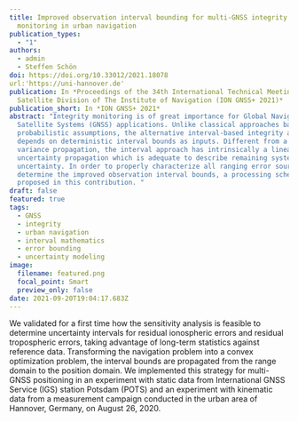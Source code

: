 ```yaml
---
title: Improved observation interval bounding for multi-GNSS integrity
  monitoring in urban navigation
publication_types:
  - "1"
authors:
  - admin
  - Steffen Schön
doi: https://doi.org/10.33012/2021.18078
url:'https://uni-hannover.de'
publication: In *Proceedings of the 34th International Technical Meeting of the
  Satellite Division of The Institute of Navigation (ION GNSS+ 2021)*
publication_short: In *ION GNSS+ 2021*
abstract: "Integrity monitoring is of great importance for Global Navigation
  Satellite Systems (GNSS) applications. Unlike classical approaches based on
  probabilistic assumptions, the alternative interval-based integrity approach
  depends on deterministic interval bounds as inputs. Different from a quadratic
  variance propagation, the interval approach has intrinsically a linear
  uncertainty propagation which is adequate to describe remaining systematic
  uncertainty. In order to properly characterize all ranging error sources and
  determine the improved observation interval bounds, a processing scheme is
  proposed in this contribution. "
draft: false
featured: true
tags:
  - GNSS
  - integrity
  - urban navigation
  - interval mathematics
  - error bounding
  - uncertainty modeling
image:
  filename: featured.png
  focal_point: Smart
  preview_only: false
date: 2021-09-20T19:04:17.683Z
---
```

We validated for a first time how the sensitivity analysis is feasible to determine uncertainty intervals for residual ionospheric errors and residual tropospheric errors, taking advantage of long-term statistics against reference data. Transforming the navigation problem into a convex optimization problem, the interval bounds are propagated from the range domain to the position domain. We implemented this strategy for multi-GNSS positioning in an experiment with static data from International GNSS Service (IGS) station Potsdam (POTS) and an experiment with kinematic data from a measurement campaign conducted in the urban area of Hannover, Germany, on August 26, 2020.
